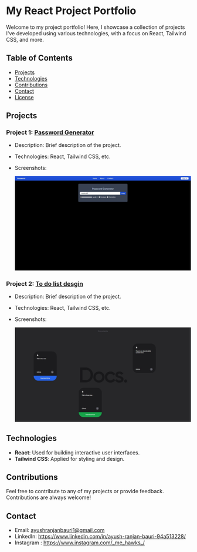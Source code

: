 # My React Project Portfolio

Welcome to my project portfolio! Here, I showcase a collection of projects I've developed using various technologies, with a focus on React, Tailwind CSS, and more.

## Table of Contents

- [Projects](#projects)
- [Technologies](#technologies)
- [Contributions](#contributions)
- [Contact](#contact)
- [License](#license)

## Projects

### Project 1: [Password Generator](https://github.com/HAWKSop/mini_react_proj/tree/main/passwordGenerator)

- Description: Brief description of the project.
- Technologies: React, Tailwind CSS, etc.

- Screenshots:

  ![Project 1 Screenshot](./screenshot/passgen.jpeg)

### Project 2: [To do list desgin](https://github.com/HAWKSop/mini_react_proj/tree/main/docs)

- Description: Brief description of the project.
- Technologies: React, Tailwind CSS, etc.

- Screenshots:

  ![Project 2 Screenshot](./screenshot/docs.jpeg)

<!-- Add more projects as needed -->

## Technologies

- **React**: Used for building interactive user interfaces.
- **Tailwind CSS**: Applied for styling and design.


## Contributions

Feel free to contribute to any of my projects or provide feedback. Contributions are always welcome! 


## Contact

- Email: ayushranjanbauri1@gmail.com
- LinkedIn: https://www.linkedin.com/in/ayush-ranjan-bauri-94a513228/
- Instagram : https://www.instagram.com/_me_hawks_/

